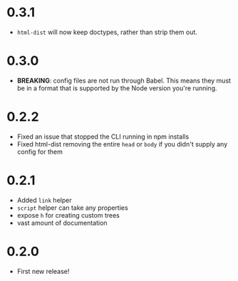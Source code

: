 # 0.3.1
- `html-dist` will now keep doctypes, rather than strip them out.

# 0.3.0
- __BREAKING__: config files are not run through Babel. This means they must be in a format that is supported by the Node version you're running.

# 0.2.2
- Fixed an issue that stopped the CLI running in npm installs
- Fixed html-dist removing the entire `head` or `body` if you didn't supply any config for them

# 0.2.1
- Added `link` helper
- `script` helper can take any properties
- expose `h` for creating custom trees
- vast amount of documentation

# 0.2.0
- First new release!
